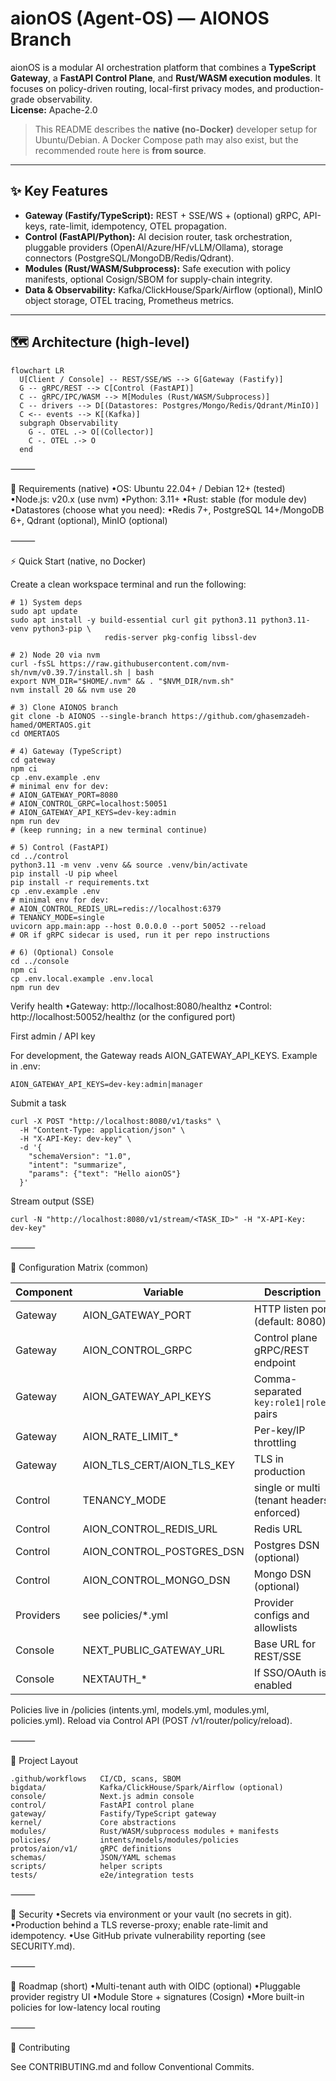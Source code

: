 # aionOS (Agent-OS) — AIONOS Branch

aionOS is a modular AI orchestration platform that combines a **TypeScript Gateway**, a **FastAPI Control Plane**, and **Rust/WASM execution modules**. It focuses on policy-driven routing, local-first privacy modes, and production-grade observability.  
**License:** Apache-2.0

> This README describes the **native (no-Docker)** developer setup for Ubuntu/Debian. A Docker Compose path may also exist, but the recommended route here is **from source**.

---

## ✨ Key Features
- **Gateway (Fastify/TypeScript):** REST + SSE/WS + (optional) gRPC, API-keys, rate-limit, idempotency, OTEL propagation.
- **Control (FastAPI/Python):** AI decision router, task orchestration, pluggable providers (OpenAI/Azure/HF/vLLM/Ollama), storage connectors (PostgreSQL/MongoDB/Redis/Qdrant).
- **Modules (Rust/WASM/Subprocess):** Safe execution with policy manifests, optional Cosign/SBOM for supply-chain integrity.
- **Data & Observability:** Kafka/ClickHouse/Spark/Airflow (optional), MinIO object storage, OTEL tracing, Prometheus metrics.

---

## 🗺️ Architecture (high-level)

```mermaid
flowchart LR
  U[Client / Console] -- REST/SSE/WS --> G[Gateway (Fastify)]
  G -- gRPC/REST --> C[Control (FastAPI)]
  C -- gRPC/IPC/WASM --> M[Modules (Rust/WASM/Subprocess)]
  C -- drivers --> D[(Datastores: Postgres/Mongo/Redis/Qdrant/MinIO)]
  C <-- events --> K[(Kafka)]
  subgraph Observability
    G -. OTEL .-> O[(Collector)]
    C -. OTEL .-> O
  end
```

⸻

🧰 Requirements (native)
•OS: Ubuntu 22.04+ / Debian 12+ (tested)
•Node.js: v20.x (use nvm)
•Python: 3.11+
•Rust: stable (for module dev)
•Datastores (choose what you need):
•Redis 7+, PostgreSQL 14+/MongoDB 6+, Qdrant (optional), MinIO (optional)

⸻

⚡ Quick Start (native, no Docker)

Create a clean workspace terminal and run the following:

```
# 1) System deps
sudo apt update
sudo apt install -y build-essential curl git python3.11 python3.11-venv python3-pip \
                     redis-server pkg-config libssl-dev

# 2) Node 20 via nvm
curl -fsSL https://raw.githubusercontent.com/nvm-sh/nvm/v0.39.7/install.sh | bash
export NVM_DIR="$HOME/.nvm" && . "$NVM_DIR/nvm.sh"
nvm install 20 && nvm use 20

# 3) Clone AIONOS branch
git clone -b AIONOS --single-branch https://github.com/ghasemzadeh-hamed/OMERTAOS.git
cd OMERTAOS

# 4) Gateway (TypeScript)
cd gateway
npm ci
cp .env.example .env
# minimal env for dev:
# AION_GATEWAY_PORT=8080
# AION_CONTROL_GRPC=localhost:50051
# AION_GATEWAY_API_KEYS=dev-key:admin
npm run dev
# (keep running; in a new terminal continue)

# 5) Control (FastAPI)
cd ../control
python3.11 -m venv .venv && source .venv/bin/activate
pip install -U pip wheel
pip install -r requirements.txt
cp .env.example .env
# minimal env for dev:
# AION_CONTROL_REDIS_URL=redis://localhost:6379
# TENANCY_MODE=single
uvicorn app.main:app --host 0.0.0.0 --port 50052 --reload
# OR if gRPC sidecar is used, run it per repo instructions

# 6) (Optional) Console
cd ../console
npm ci
cp .env.local.example .env.local
npm run dev
```

Verify health
•Gateway: http://localhost:8080/healthz
•Control: http://localhost:50052/healthz (or the configured port)

First admin / API key

For development, the Gateway reads AION_GATEWAY_API_KEYS. Example in .env:

```
AION_GATEWAY_API_KEYS=dev-key:admin|manager
```

Submit a task

```
curl -X POST "http://localhost:8080/v1/tasks" \
  -H "Content-Type: application/json" \
  -H "X-API-Key: dev-key" \
  -d '{
    "schemaVersion": "1.0",
    "intent": "summarize",
    "params": {"text": "Hello aionOS"}
  }'
```

Stream output (SSE)

```
curl -N "http://localhost:8080/v1/stream/<TASK_ID>" -H "X-API-Key: dev-key"
```

⸻

🔧 Configuration Matrix (common)

| Component | Variable | Description |
|-----------|----------|-------------|
| Gateway | AION_GATEWAY_PORT | HTTP listen port (default: 8080) |
| Gateway | AION_CONTROL_GRPC | Control plane gRPC/REST endpoint |
| Gateway | AION_GATEWAY_API_KEYS | Comma-separated `key:role1\|role2` pairs |
| Gateway | AION_RATE_LIMIT_* | Per-key/IP throttling |
| Gateway | AION_TLS_CERT/AION_TLS_KEY | TLS in production |
| Control | TENANCY_MODE | single or multi (tenant headers enforced) |
| Control | AION_CONTROL_REDIS_URL | Redis URL |
| Control | AION_CONTROL_POSTGRES_DSN | Postgres DSN (optional) |
| Control | AION_CONTROL_MONGO_DSN | Mongo DSN (optional) |
| Providers | see policies/*.yml | Provider configs and allowlists |
| Console | NEXT_PUBLIC_GATEWAY_URL | Base URL for REST/SSE |
| Console | NEXTAUTH_* | If SSO/OAuth is enabled |

Policies live in /policies (intents.yml, models.yml, modules.yml, policies.yml).
Reload via Control API (POST /v1/router/policy/reload).

⸻

📁 Project Layout

```
.github/workflows   CI/CD, scans, SBOM
bigdata/            Kafka/ClickHouse/Spark/Airflow (optional)
console/            Next.js admin console
control/            FastAPI control plane
gateway/            Fastify/TypeScript gateway
kernel/             Core abstractions
modules/            Rust/WASM/subprocess modules + manifests
policies/           intents/models/modules/policies
protos/aion/v1/     gRPC definitions
schemas/            JSON/YAML schemas
scripts/            helper scripts
tests/              e2e/integration tests
```

⸻

🔐 Security
•Secrets via environment or your vault (no secrets in git).
•Production behind a TLS reverse-proxy; enable rate-limit and idempotency.
•Use GitHub private vulnerability reporting (see SECURITY.md).

⸻

🧭 Roadmap (short)
•Multi-tenant auth with OIDC (optional)
•Pluggable provider registry UI
•Module Store + signatures (Cosign)
•More built-in policies for low-latency local routing

⸻

🤝 Contributing

See CONTRIBUTING.md and follow Conventional Commits.
